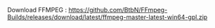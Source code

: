 Download FFMPEG : https://github.com/BtbN/FFmpeg-Builds/releases/download/latest/ffmpeg-master-latest-win64-gpl.zip

